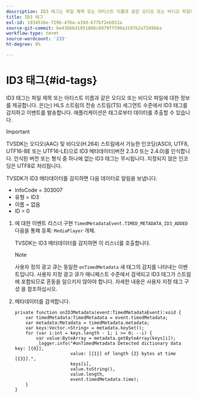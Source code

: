 ```yaml
---
description: ID3 태그는 파일 제목 또는 아티스트 이름과 같은 오디오 또는 비디오 파일에 대한 정보를 제공합니다. 은(는) HLS 스트림의 전송 스트림(TS) 세그먼트 수준에서 ID3 태그를 감지하고 이벤트를 발송합니다. 애플리케이션은 태그로부터 데이터를 추출할 수 있습니다.
title: ID3 태그
exl-id: 1934516e-729b-476a-a19d-677bf2eb922a
source-git-commit: be43bbbd1051886c8979ff590a3197b2a7249b6a
workflow-type: tm+mt
source-wordcount: '233'
ht-degree: 0%

---
```


# ID3 태그{#id-tags}

ID3 태그는 파일 제목 또는 아티스트 이름과 같은 오디오 또는 비디오 파일에 대한 정보를 제공합니다. 은(는) HLS 스트림의 전송 스트림(TS) 세그먼트 수준에서 ID3 태그를 감지하고 이벤트를 발송합니다. 애플리케이션은 태그로부터 데이터를 추출할 수 있습니다.

>[!IMPORTANT]
>
>TVSDK는 오디오(AAC) 및 비디오(H.264) 스트림에서 가능한 인코딩(ASCII, UTF8, UTF16-BE 또는 UTF16-LE)으로 ID3 메타데이터(버전 2.3.0 또는 2.4.0)를 인식합니다. 인식된 버전 또는 형식 중 하나에 없는 ID3 태그는 무시됩니다. 지정되지 않은 인코딩은 UTF8로 처리됩니다.

TVSDK가 ID3 메타데이터를 감지하면 다음 데이터로 알림을 보냅니다.

* InfoCode = 303007
* 유형 = ID3
* 이름 = 없음
* ID = 0

1. 에 대한 이벤트 리스너 구현 `TimedMetadataEvent.TIMED_METADATA_ID3_ADDED` 다음을 통해 등록: `MediaPlayer` 개체.

   TVSDK는 ID3 메타데이터를 감지하면 이 리스너를 호출합니다.

   >[!NOTE]
   >
   >사용자 정의 광고 큐는 동일한 `onTimedMetadata` 새 태그의 감지를 나타내는 이벤트입니다. 사용자 지정 광고 큐가 매니페스트 수준에서 검색되고 ID3 태그가 스트림에 포함되므로 혼동을 일으키지 않아야 합니다. 자세한 내용은 사용자 지정 태그 구성 을 참조하십시오.

1. 메타데이터를 검색합니다.

   ```
   private function onID3Metadata(event:TimedMetadataEvent):void { 
       var timedMetadata:TimedMetadata = event.timedMetadata; 
       var metadata:Metadata = timedMetadata.metadata; 
       var keys:Vector.<String> = metadata.keySet(); 
       for (var i:int = keys.length - 1; i >= 0; --i) { 
           var value:ByteArray = metadata.getByteArray(keys[i]); 
           _logger.info("#onTimedMetadata Detected dictionary data key: [{0}],  
                        value: [{1}] of length {2} bytes at time [{3}].",  
                        keys[i],  
                        value.toString(),  
                        value.length,  
                        event.timedMetadata.time); 
       } 
   } 
   ```
